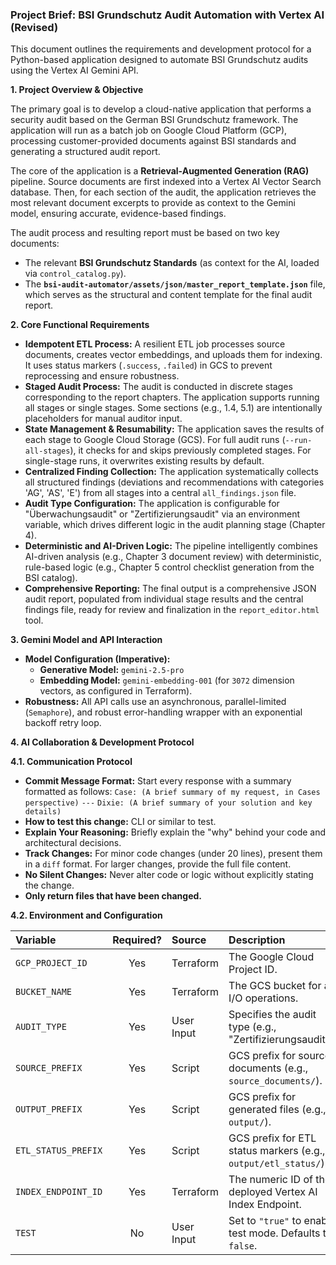### **Project Brief: BSI Grundschutz Audit Automation with Vertex AI (Revised)**

This document outlines the requirements and development protocol for a Python-based application designed to automate BSI Grundschutz audits using the Vertex AI Gemini API.

**1. Project Overview & Objective**

The primary goal is to develop a cloud-native application that performs a security audit based on the German BSI Grundschutz framework. The application will run as a batch job on Google Cloud Platform (GCP), processing customer-provided documents against BSI standards and generating a structured audit report.

The core of the application is a **Retrieval-Augmented Generation (RAG)** pipeline. Source documents are first indexed into a Vertex AI Vector Search database. Then, for each section of the audit, the application retrieves the most relevant document excerpts to provide as context to the Gemini model, ensuring accurate, evidence-based findings.

The audit process and resulting report must be based on two key documents:
*   The relevant **BSI Grundschutz Standards** (as context for the AI, loaded via `control_catalog.py`).
*   The **`bsi-audit-automator/assets/json/master_report_template.json`** file, which serves as the structural and content template for the final audit report.

**2. Core Functional Requirements**

*   **Idempotent ETL Process:** A resilient ETL job processes source documents, creates vector embeddings, and uploads them for indexing. It uses status markers (`.success`, `.failed`) in GCS to prevent reprocessing and ensure robustness.
*   **Staged Audit Process:** The audit is conducted in discrete stages corresponding to the report chapters. The application supports running all stages or single stages. Some sections (e.g., 1.4, 5.1) are intentionally placeholders for manual auditor input.
*   **State Management & Resumability:** The application saves the results of each stage to Google Cloud Storage (GCS). For full audit runs (`--run-all-stages`), it checks for and skips previously completed stages. For single-stage runs, it overwrites existing results by default.
*   **Centralized Finding Collection:** The application systematically collects all structured findings (deviations and recommendations with categories 'AG', 'AS', 'E') from all stages into a central `all_findings.json` file.
*   **Audit Type Configuration:** The application is configurable for "Überwachungsaudit" or "Zertifizierungsaudit" via an environment variable, which drives different logic in the audit planning stage (Chapter 4).
*   **Deterministic and AI-Driven Logic:** The pipeline intelligently combines AI-driven analysis (e.g., Chapter 3 document review) with deterministic, rule-based logic (e.g., Chapter 5 control checklist generation from the BSI catalog).
*   **Comprehensive Reporting:** The final output is a comprehensive JSON audit report, populated from individual stage results and the central findings file, ready for review and finalization in the `report_editor.html` tool.

**3. Gemini Model and API Interaction**
*   **Model Configuration (Imperative):**
    *   **Generative Model:** `gemini-2.5-pro`
    *   **Embedding Model:** `gemini-embedding-001` (for `3072` dimension vectors, as configured in Terraform).
*   **Robustness:** All API calls use an asynchronous, parallel-limited (`Semaphore`), and robust error-handling wrapper with an exponential backoff retry loop.

**4. AI Collaboration & Development Protocol**

**4.1. Communication Protocol**
*   **Commit Message Format:** Start every response with a summary formatted as follows:
    `Case: (A brief summary of my request, in Cases perspective)`
    `---`
    `Dixie: (A brief summary of your solution and key details)`
*   **How to test this change:** CLI or similar to test.
*   **Explain Your Reasoning:** Briefly explain the "why" behind your code and architectural decisions.
*   **Track Changes:** For minor code changes (under 20 lines), present them in a `diff` format. For larger changes, provide the full file content.
*   **No Silent Changes:** Never alter code or logic without explicitly stating the change.
*   **Only return files that have been changed.**

**4.2. Environment and Configuration**

| Variable | Required? | Source | Description |
| :--- | :---: | :--- | :--- |
| `GCP_PROJECT_ID` | Yes | Terraform | The Google Cloud Project ID. |
| `BUCKET_NAME` | Yes | Terraform | The GCS bucket for all I/O operations. |
| `AUDIT_TYPE` | Yes | User Input | Specifies the audit type (e.g., "Zertifizierungsaudit"). |
| `SOURCE_PREFIX` | Yes | Script | GCS prefix for source documents (e.g., `source_documents/`). |
| `OUTPUT_PREFIX` | Yes | Script | GCS prefix for generated files (e.g., `output/`). |
| `ETL_STATUS_PREFIX`| Yes | Script | GCS prefix for ETL status markers (e.g., `output/etl_status/`). |
| `INDEX_ENDPOINT_ID`| Yes | Terraform | The numeric ID of the deployed Vertex AI Index Endpoint. |
| `TEST` | No | User Input | Set to `"true"` to enable test mode. Defaults to `false`. |